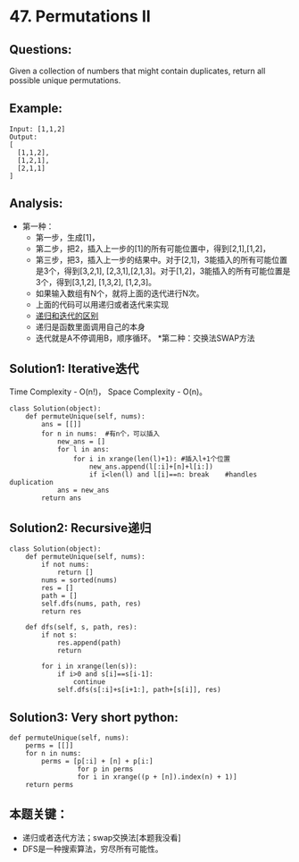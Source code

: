 # 47. Permutations II

## Questions:

Given a collection of numbers that might contain duplicates, return all possible unique permutations.


## Example:
```
Input: [1,1,2]
Output:
[
  [1,1,2],
  [1,2,1],
  [2,1,1]
]
```

## Analysis:
* 第一种： 
  *  第一步，生成[1]，
  *  第二步，把2，插入上一步的[1]的所有可能位置中，得到[2,1],[1,2]，
  *  第三步，把3，插入上一步的结果中。对于[2,1]，3能插入的所有可能位置是3个，得到[3,2,1], [2,3,1],[2,1,3]。对于[1,2]，3能插入的所有可能位置是3个，得到[3,1,2], [1,3,2],      [1,2,3]。
  *  如果输入数组有N个，就将上面的迭代进行N次。
  *  上面的代码可以用递归或者迭代来实现
  *  [递归和迭代的区别](https://blog.csdn.net/swliao/article/details/5337896)
  *  递归是函数里面调用自己的本身
  *  迭代就是A不停调用B，顺序循环。
*第二种：交换法SWAP方法


## Solution1: Iterative迭代
Time Complexity - O(n!)， Space Complexity - O(n)。
```
class Solution(object):
    def permuteUnique(self, nums):
        ans = [[]]
        for n in nums:  #有n个，可以插入
            new_ans = []  
            for l in ans:
                for i in xrange(len(l)+1): #插入l+1个位置
                    new_ans.append(l[:i]+[n]+l[i:])
                    if i<len(l) and l[i]==n: break    #handles duplication
            ans = new_ans
        return ans
```
## Solution2: Recursive递归
```
class Solution(object):
	def permuteUnique(self, nums):
	    if not nums:
	        return []
	    nums = sorted(nums)
	    res = []
	    path = []        
	    self.dfs(nums, path, res)
	    return res
	    
	def dfs(self, s, path, res):
	    if not s:
	        res.append(path)
	        return
	    
	    for i in xrange(len(s)):
	        if i>0 and s[i]==s[i-1]:
	            continue
	        self.dfs(s[:i]+s[i+1:], path+[s[i]], res)
```
## Solution3: Very short python:
```
def permuteUnique(self, nums):
    perms = [[]]
    for n in nums:
        perms = [p[:i] + [n] + p[i:]
                 for p in perms
                 for i in xrange((p + [n]).index(n) + 1)]
    return perms
```

## 本题关键：
*  递归或者迭代方法；swap交换法[本题我没看]
* DFS是一种搜索算法，穷尽所有可能性。
